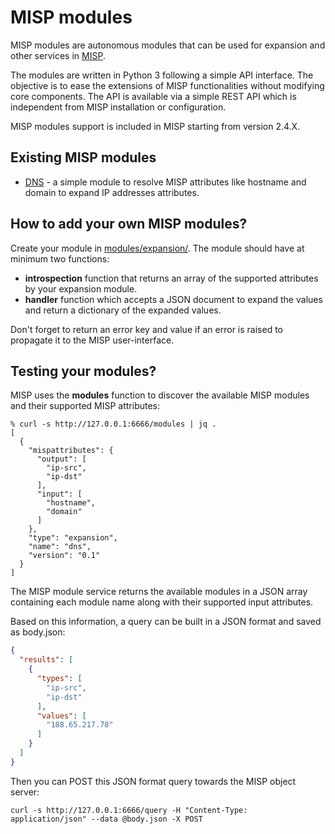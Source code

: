 # MISP modules

MISP modules are autonomous modules that can be used for expansion and other services in [MISP](https://github.com/MISP/MISP).

The modules are written in Python 3 following a simple API interface. The objective is to ease the extensions of MISP functionalities
without modifying core components. The API is available via a simple REST API which is independent from MISP installation or configuration. 

MISP modules support is included in MISP starting from version 2.4.X.

## Existing MISP modules

* [DNS](modules/expansion/dns.py) - a simple module to resolve MISP attributes like hostname and domain to expand IP addresses attributes.

## How to add your own MISP modules?

Create your module in [modules/expansion/](modules/expansion/). The module should have at minimum two functions:

* **introspection** function that returns an array of the supported attributes by your expansion module.
* **handler** function which accepts a JSON document to expand the values and return a dictionary of the expanded values.

Don't forget to return an error key and value if an error is raised to propagate it to the MISP user-interface.

## Testing your modules?

MISP uses the **modules** function to discover the available MISP modules and their supported MISP attributes:

~~~
% curl -s http://127.0.0.1:6666/modules | jq .
[
  {
    "mispattributes": {
      "output": [
        "ip-src",
        "ip-dst"
      ],
      "input": [
        "hostname",
        "domain"
      ]
    },
    "type": "expansion",
    "name": "dns",
    "version": "0.1"
  }
]

~~~

The MISP module service returns the available modules in a JSON array containing each module name along with their supported input attributes.

Based on this information, a query can be built in a JSON format and saved as body.json:

~~~json
{
  "results": [
    {
      "types": [
        "ip-src",
        "ip-dst"
      ],
      "values": [
        "188.65.217.78"
      ]
    }
  ]
}
~~~

Then you can POST this JSON format query towards the MISP object server:

~~~
curl -s http://127.0.0.1:6666/query -H "Content-Type: application/json" --data @body.json -X POST
~~~

